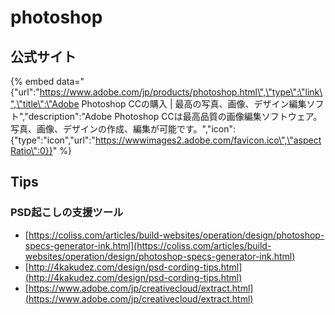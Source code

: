 # photoshop

## 公式サイト

{% embed data="{\"url\":\"https://www.adobe.com/jp/products/photoshop.html\",\"type\":\"link\",\"title\":\"Adobe Photoshop CCの購入 \| 最高の写真、画像、デザイン編集ソフト\",\"description\":\"Adobe Photoshop CCは最高品質の画像編集ソフトウェア。写真、画像、デザインの作成、編集が可能です。\",\"icon\":{\"type\":\"icon\",\"url\":\"https://wwwimages2.adobe.com/favicon.ico\",\"aspectRatio\":0}}" %}

## Tips

### PSD起こしの支援ツール

* [https://coliss.com/articles/build-websites/operation/design/photoshop-specs-generator-ink.html](https://coliss.com/articles/build-websites/operation/design/photoshop-specs-generator-ink.html)
* [http://4kakudez.com/design/psd-cording-tips.html](http://4kakudez.com/design/psd-cording-tips.html)
* [https://www.adobe.com/jp/creativecloud/extract.html](https://www.adobe.com/jp/creativecloud/extract.html)



